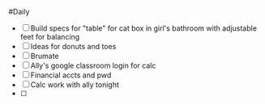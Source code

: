 #Daily

- [ ] Build specs for "table" for cat box in girl's bathroom with adjustable feet for balancing
- [ ] Ideas for donuts and toes
- [ ] Brumate
- [ ] Ally's google classroom login for calc
- [ ] Financial accts and pwd
- [ ] Calc work with ally tonight
- [ ] 



